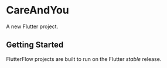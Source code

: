 # CareAndYou

A new Flutter project.

## Getting Started

FlutterFlow projects are built to run on the Flutter _stable_ release.
